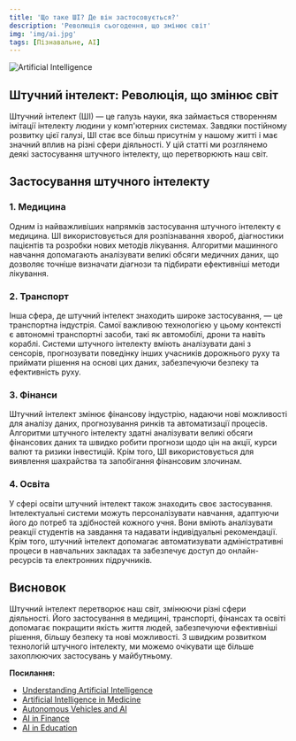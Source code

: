 ```yaml
---
title: 'Що таке ШІ? Де він застосовується?'
description: 'Революція сьогодення, що змінює світ'
img: 'img/ai.jpg'
tags: [Пізнавальне, AI]
---
```




![Artificial Intelligence](https://isbatuniversity.ac.ug/wp-content/uploads/2022/12/TCH36-01-scaled-1-790x527.jpg)

##  Штучний інтелект: Революція, що змінює світ
Штучний інтелект (ШІ) — це галузь науки, яка займається створенням імітації інтелекту людини у комп'ютерних системах. Завдяки постійному розвитку цієї галузі, ШІ стає все більш присутнім у нашому житті і має значний вплив на різні сфери діяльності. У цій статті ми розглянемо деякі застосування штучного інтелекту, що перетворюють наш світ.
## Застосування штучного інтелекту
### 1. Медицина

Одним із найважливіших напрямків застосування штучного інтелекту є медицина. ШІ використовується для розпізнавання хвороб, діагностики пацієнтів та розробки нових методів лікування. Алгоритми машинного навчання допомагають аналізувати великі обсяги медичних даних, що дозволяє точніше визначати діагнози та підбирати ефективніші методи лікування.
### 2. Транспорт

Інша сфера, де штучний інтелект знаходить широке застосування, — це транспортна індустрія. Самої важливою технологією у цьому контексті є автономні транспортні засоби, такі як автомобілі, дрони та навіть кораблі. Системи штучного інтелекту вміють аналізувати дані з сенсорів, прогнозувати поведінку інших учасників дорожнього руху та приймати рішення на основі цих даних, забезпечуючи безпеку та ефективність руху.
### 3. Фінанси

Штучний інтелект змінює фінансову індустрію, надаючи нові можливості для аналізу даних, прогнозування ринків та автоматизації процесів. Алгоритми штучного інтелекту здатні аналізувати великі обсяги фінансових даних та швидко робити прогнози щодо цін на акції, курси валют та ризики інвестицій. Крім того, ШІ використовується для виявлення шахрайства та запобігання фінансовим злочинам.
### 4. Освіта

У сфері освіти штучний інтелект також знаходить своє застосування. Інтелектуальні системи можуть персоналізувати навчання, адаптуючи його до потреб та здібностей кожного учня. Вони вміють аналізувати реакції студентів на завдання та надавати індивідуальні рекомендації. Крім того, штучний інтелект допомагає автоматизувати адміністративні процеси в навчальних закладах та забезпечує доступ до онлайн-ресурсів та електронних підручників.
## Висновок

Штучний інтелект перетворює наш світ, змінюючи різні сфери діяльності. Його застосування в медицині, транспорті, фінансах та освіті допомагає покращити якість життя людей, забезпечуючи ефективніші рішення, більшу безпеку та нові можливості. З швидким розвитком технологій штучного інтелекту, ми можемо очікувати ще більше захоплюючих застосувань у майбутньому.

**Посилання:**
- [Understanding Artificial Intelligence](https://example.com/ai_article)
- [Artificial Intelligence in Medicine](https://example.com/ai_medicine)
- [Autonomous Vehicles and AI](https://example.com/ai_vehicles)
- [AI in Finance](https://example.com/ai_finance)
- [AI in Education](https://example.com/ai_education)
